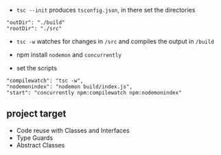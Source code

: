 - `tsc --init` produces `tsconfig.json`, in there set the directories

```
"outDir": "./build"
"rootDir": "./src"
```

- `tsc -w` watches for changes in `/src` and compiles the output in `/build`

* npm install `nodemon` and `concurrently`

- set the scripts

```
"compilewatch": "tsc -w",
"nodemonindex": "nodemon build/index.js",
"start": "concurrently npm:compilewatch npm:nodemonindex"
```

## project target

- Code reuse with Classes and Interfaces
- Type Guards
- Abstract Classes
